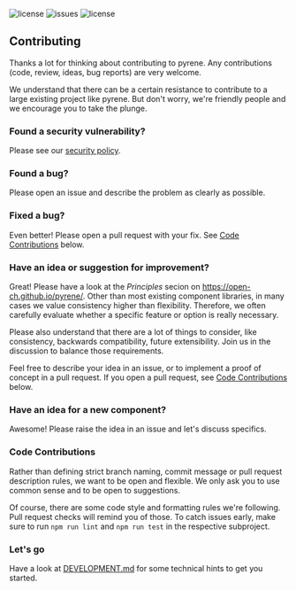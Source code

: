 ![license](https://img.shields.io/github/license/open-ch/pyrene)
![issues](https://img.shields.io/github/issues-raw/open-ch/pyrene)
![license](https://img.shields.io/github/issues-pr-raw/open-ch/pyrene)

## Contributing

Thanks a lot for thinking about contributing to pyrene. Any contributions (code, review, ideas, bug reports) are very welcome.

We understand that there can be a certain resistance to contribute to a large existing project like pyrene. But don't worry, we're friendly people and we encourage you to take the plunge.

### Found a security vulnerability?

Please see our [security policy](SECURITY.md).

### Found a bug?

Please open an issue and describe the problem as clearly as possible.

### Fixed a bug?

Even better! Please open a pull request with your fix. See [Code Contributions](#code-contributions) below.

### Have an idea or suggestion for improvement?

Great! Please have a look at the _Principles_ secion on <https://open-ch.github.io/pyrene/>. Other than most existing component libraries, in many cases we value consistency higher than flexibility. Therefore, we often carefully evaluate whether a specific feature or option is really necessary.

Please also understand that there are a lot of things to consider, like consistency, backwards compatibility, future extensibility. Join us in the discussion to balance those requirements.

Feel free to describe your idea in an issue, or to implement a proof of concept in a pull request. If you open a pull request, see [Code Contributions](#code-contributions) below.

### Have an idea for a new component?

Awesome! Please raise the idea in an issue and let's discuss specifics.

### Code Contributions

Rather than defining strict branch naming, commit message or pull request description rules, we want to be open and flexible. We only ask you to use common sense and to be open to suggestions.

Of course, there are some code style and formatting rules we're following. Pull request checks will remind you of those. To catch issues early, make sure to run `npm run lint` and `npm run test` in the respective subproject.

### Let's go

Have a look at [DEVELOPMENT.md](pyrene/DEVELOPMENT.md) for some technical hints to get you started.

